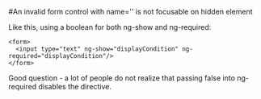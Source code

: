#An invalid form control with name='' is not focusable on hidden element

Like this, using a boolean for both ng-show and ng-required:
```
<form>
  <input type="text" ng-show="displayCondition" ng-required="displayCondition"/>
</form>
```
Good question - a lot of people do not realize that passing false into ng-required disables the directive.
